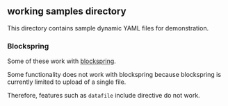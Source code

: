 ## working samples directory

This directory contains sample dynamic YAML files for demonstration.

### Blockspring

Some of these work with [blockspring](https://open.blockspring.com/dreftymac/2dc5183fbb912fc3c553fc14bbe15e43).

Some functionality does not work with blockspring because blockspring is currently limited to upload of a single file.

Therefore, features such as `datafile` include directive do not work.





